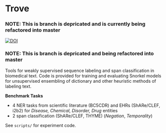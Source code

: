 # Trove
### NOTE: This is branch is depricated and is currently being refactored into master
[![DOI](https://zenodo.org/badge/316359795.svg)](https://zenodo.org/badge/latestdoi/316359795)
### NOTE: This is branch is depricated and being refactored into master

Tools for weakly supervised sequence labeling and span classification in biomedical text. Code is provided for training and evaluating Snorkel models for unsupervised ensembling of dictionary and other heuristic methods of labeling text.
 
**Benchmark Tasks**

 - 4 NER tasks from scientific literature (BC5CDR) and EHRs (ShARe/CLEF, i2b2) for *Disease, Chemical, Disorder, Drug* entities
 - 2 span classification (ShARe/CLEF, THYME) (*Negation*, *Temporality*) 

See `scripts/` for experiment code. 